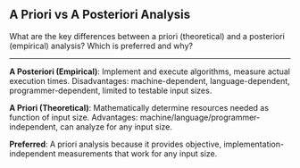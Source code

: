 ## A Priori vs A Posteriori Analysis

What are the key differences between a priori (theoretical) and a posteriori (empirical) analysis? Which is preferred and why?

---

**A Posteriori (Empirical)**: Implement and execute algorithms, measure actual execution times. Disadvantages: machine-dependent, language-dependent, programmer-dependent, limited to testable input sizes.

**A Priori (Theoretical)**: Mathematically determine resources needed as function of input size. Advantages: machine/language/programmer-independent, can analyze for any input size.

**Preferred**: A priori analysis because it provides objective, implementation-independent measurements that work for any input size.

